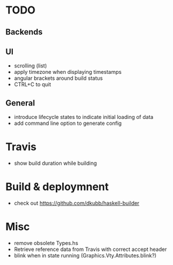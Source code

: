 # TODO

## Backends

## UI
 * scrolling (list)
 * apply timezone when displaying timestamps
 * angular brackets around build status
 * CTRL+C to quit

## General
* introduce lifecycle states to indicate initial loading of data
* add command line option to generate config

# Travis
* show build duration while building

# Build & deploymnent
* check out https://github.com/dkubb/haskell-builder


# Misc 
* remove obsolete Types.hs
* Retrieve reference data from Travis with correct accept header
* blink when in state running (Graphics.Vty.Attributes.blink?)
